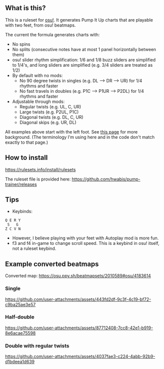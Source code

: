 ## What is this?

This is a ruleset for [osu!](https://github.com/ppy/osu). It generates Pump It Up charts that are playable with two feet, from osu! beatmaps.

The current the formula generates charts with:
- No spins
- No splits (consecutive notes have at most 1 panel horizontally between them)
- osu! slider rhythm simplification: 1/6 and 1/8 buzz sliders are simplified to 1/4's, and long sliders are simplified (e.g. 3/4 sliders are treated as 1/2)
- By default with no mods:
  - No 90 degree twists in singles (e.g. DL --> DR --> UR) for 1/4 rhythms and faster
  - No fast travels in doubles (e.g. P1C --> P1UR --> P2DL) for 1/4 rhythms and faster
- Adjustable through mods:
  - Regular twists (e.g. UL, C, UR)
  - Large twists (e.g. P2UL, P1C)
  - Diagonal twists (e.g. DL, C, UR)
  - Diagonal skips (e.g. UR, DL)

All examples above start with the left foot. See [this page](https://www.piucenter.com/skill) for more background.
(The terminology I'm using here and in the code don't match exactly to that page.)

## How to install

https://rulesets.info/install/rulesets

The ruleset file is provided here: https://github.com/hwabis/pump-trainer/releases

## Tips

- Keybinds:
```
Q E R Y
 S   G
Z C V N
```
- However, I believe playing with your feet with Autoplay mod is more fun.
- f3 and f4 in-game to change scroll speed. This is a keybind in osu! itself, not a ruleset keybind.

## Example converted beatmaps

Converted map: https://osu.ppy.sh/beatmapsets/2010589#osu/4183614

### Single

https://github.com/user-attachments/assets/443fd2df-9c3f-4c19-bf72-c9ba25ae3e57

### Half-double

https://github.com/user-attachments/assets/87712408-7cc8-42e1-b919-8e6acae75598

### Double with regular twists

https://github.com/user-attachments/assets/4037fae3-c224-4abb-92b9-d1bdeea1d639

